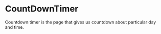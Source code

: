 # CountDownTimer
Countdown timer is the page that gives us countdown about particular day and time.
